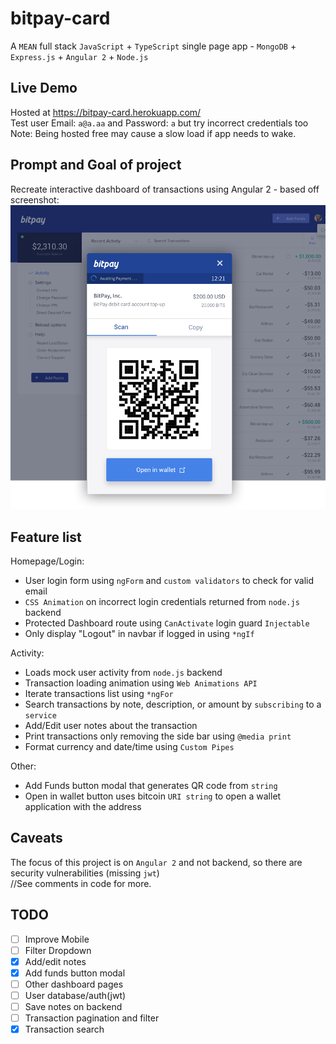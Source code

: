 # bitpay-card
A `MEAN` full stack `JavaScript` + `TypeScript` single page app - `MongoDB` + `Express.js` + `Angular 2` + `Node.js`

## Live Demo
Hosted at https://bitpay-card.herokuapp.com/  
Test user Email: `a@a.aa` and Password: `a` but try incorrect credentials too  
Note: Being hosted free may cause a slow load if app needs to wake.  

## Prompt and Goal of project
Recreate interactive dashboard of transactions using Angular 2 - based off screenshot:
![prompt](src/_assets/images/prompt.png)

## Feature list
Homepage/Login:
* User login form using `ngForm` and `custom validators` to check for valid email  
* `CSS Animation` on incorrect login credentials returned from `node.js` backend  
* Protected Dashboard route using `CanActivate` login guard `Injectable`  
* Only display "Logout" in navbar if logged in using `*ngIf`  

Activity:
* Loads mock user activity from `node.js` backend  
* Transaction loading animation using `Web Animations API`  
* Iterate transactions list using `*ngFor`  
* Search transactions by note, description, or amount by `subscribing` to a `service`  
* Add/Edit user notes about the transaction  
* Print transactions only removing the side bar using `@media print`  
* Format currency and date/time using `Custom Pipes`  

Other:
* Add Funds button modal that generates QR code from `string`  
* Open in wallet button uses bitcoin `URI string` to open a wallet application with the address

## Caveats
The focus of this project is on `Angular 2` and not backend, so there are security vulnerabilities (missing `jwt`)  
//See comments in code for more.  

## TODO
- [ ] Improve Mobile  
- [ ] Filter Dropdown  
- [x] Add/edit notes  
- [x] Add funds button modal  
- [ ] Other dashboard pages  
- [ ] User database/auth(jwt)  
- [ ] Save notes on backend  
- [ ] Transaction pagination and filter  
- [x] Transaction search  
